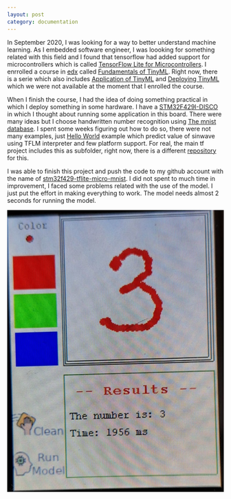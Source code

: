 ```yaml
---
layout: post
category: documentation
---
```


In September 2020, I was looking for a way to better understand machine learning. As I embedded software engineer, I was loooking for something related with this field and I found that tensorflow had added support for microcontrollers which is called [TensorFlow Lite for Microcontrollers](https://www.tensorflow.org/lite/microcontrollers). I enrrolled a course in [edx](https://www.edx.org/) called [Fundamentals of TinyML](https://www.edx.org/learn/machine-learning/harvard-university-fundamentals-of-tinyml). Right now, there is a serie which also includes [Application of TinyML](https://www.edx.org/learn/tinyml/harvard-university-applications-of-tinyml) and [Deploying TinyML](https://www.edx.org/learn/tinyml/harvard-university-deploying-tinyml) which we were not available at the moment that I enrolled the course.

When I finish the course, I had the idea of doing something practical in which I deploy something in some hardware. I have a [STM32F429I-DISCO](https://www.st.com/en/evaluation-tools/32f429idiscovery.html) in which I thought about running some application in this board. There were many ideas but I choose handwritten number recognition using [The mnist database](http://yann.lecun.com/exdb/mnist/). I spent some weeks figuring out how to do so, there were not many examples, just [Hello World](https://github.com/tensorflow/tflite-micro/tree/main/tensorflow/lite/micro/examples/hello_world) example which predict value of sinwave using TFLM interpreter and few platform support. For real, the main tf project includes this as subfolder, right now, there is a different [repository](https://github.com/tensorflow/tflite-micro/tree/main) for this. 

I was able to finish this project and push the code to my github account with the name of [stm32f429-tflite-micro-mnist](https://github.com/reymor/stm32f429-tflite-micro-mnist). I did not spent to much time in improvement, I faced some problems related with the use of the model. I just put the effort in making everything to work. The model needs almost 2 seconds for running the model. 

![theme logo](https://raw.githubusercontent.com/reymor/reymor.github.io/master/files/pics/handwritten_2020.jpeg)
